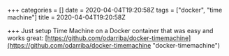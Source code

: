 +++
categories = []
date = 2020-04-04T19:20:58Z
tags = ["docker", "time machine"]
title = 2020-04-04T19:20:58Z

+++
Just setup Time Machine on a Docker container that was easy and works great: [https://github.com/odarriba/docker-timemachine](https://github.com/odarriba/docker-timemachine "docker-timemachine")